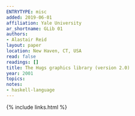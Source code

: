 ```yaml
---
ENTRYTYPE: misc
added: 2019-06-01
affiliation: Yale University
ar_shortname: GLib 01
authors:
- Alastair Reid
layout: paper
location: New Haven, CT, USA
read: false
readings: []
title: The Hugs graphics library (version 2.0)
year: 2001
topics:
notes:
- haskell-language
---
```


{% include links.html %}
